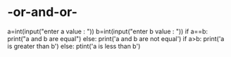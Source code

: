# -or-and-or-
a=int(input("enter a value : ")) b=int(input("enter b value : ")) if a==b:     print("a and b are equal") else:     print('a and b are not equal') if a>b:     print('a is greater than b') else:    ptint('a is less than b')    
